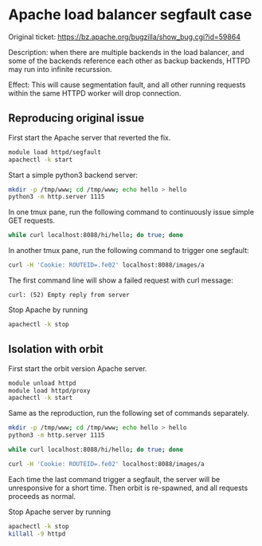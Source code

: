 # Apache load balancer segfault case

Original ticket: https://bz.apache.org/bugzilla/show_bug.cgi?id=59864

Description: when there are multiple backends in the load balancer, and some of the backends reference each other as backup backends, HTTPD may run into infinite recurssion.

Effect: This will cause segmentation fault, and all other running requests within the same HTTPD worker will drop connection.

## Reproducing original issue

First start the Apache server that reverted the fix.
```bash
module load httpd/segfault
apachectl -k start
```

Start a simple python3 backend server:
```bash
mkdir -p /tmp/www; cd /tmp/www; echo hello > hello
python3 -m http.server 1115
```

In one tmux pane, run the following command to continuously issue simple GET requests.
```bash
while curl localhost:8088/hi/hello; do true; done
```

In another tmux pane, run the following command to trigger one segfault:
```bash
curl -H 'Cookie: ROUTEID=.fe02' localhost:8088/images/a
```

The first command line will show a failed request with curl message:
```
curl: (52) Empty reply from server
```

Stop Apache by running
```bash
apachectl -k stop
```

## Isolation with orbit

First start the orbit version Apache server.
```bash
module unload httpd
module load httpd/proxy
apachectl -k start
```

Same as the reproduction, run the following set of commands separately.
```bash
mkdir -p /tmp/www; cd /tmp/www; echo hello > hello
python3 -m http.server 1115
```

```bash
while curl localhost:8088/hi/hello; do true; done
```

```bash
curl -H 'Cookie: ROUTEID=.fe02' localhost:8088/images/a
```

Each time the last command trigger a segfault, the server will be unresponsive for a short time. Then orbit is re-spawned, and all requests proceeds as normal.

Stop Apache server by running
```bash
apachectl -k stop
killall -9 httpd
```
